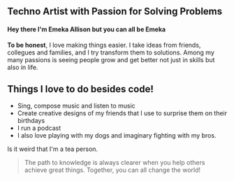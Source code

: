 ## Techno Artist with Passion for Solving Problems

#### Hey there I'm Emeka Allison but you can all be Emeka
**To be honest**, I love making things easier. I take ideas from friends, collegues and families, and I try transform them to solutions. Among my many passions is seeing people grow and get better not just in skills but also in life.

## Things I love to do besides code!

  - Sing, compose music and listen to music
  - Create creative designs of my friends that I use to surprise them on their birthdays
  - I run a podcast
  - I also love playing with my dogs and imaginary fighting with my bros.
  
Is it weird that I'm a tea person.
> The path to knowledge is always clearer
> when you help others achieve great things.
> Together, you can all change the world!
